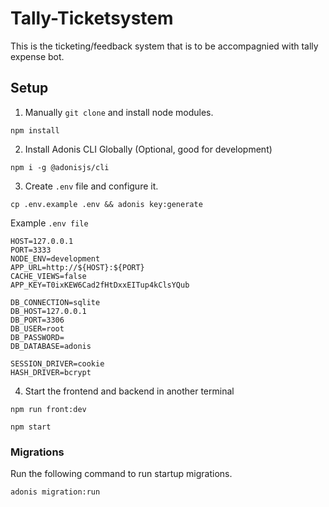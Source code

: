 # Tally-Ticketsystem

This is the ticketing/feedback system that is to be accompagnied with tally expense bot.

## Setup

1. Manually `git clone` and install node modules.

```
npm install
```

2. Install Adonis CLI Globally (Optional, good for development)

```
npm i -g @adonisjs/cli
```

3. Create `.env` file and configure it.

```
cp .env.example .env && adonis key:generate
```

Example `.env file`

```
HOST=127.0.0.1
PORT=3333
NODE_ENV=development
APP_URL=http://${HOST}:${PORT}
CACHE_VIEWS=false
APP_KEY=T0ixKEW6Cad2fHtDxxEITup4kClsYQub

DB_CONNECTION=sqlite
DB_HOST=127.0.0.1
DB_PORT=3306
DB_USER=root
DB_PASSWORD=
DB_DATABASE=adonis

SESSION_DRIVER=cookie
HASH_DRIVER=bcrypt
```

4. Start the frontend and backend in another terminal

```
npm run front:dev
```
```
npm start
```

### Migrations

Run the following command to run startup migrations.

```
adonis migration:run
```
